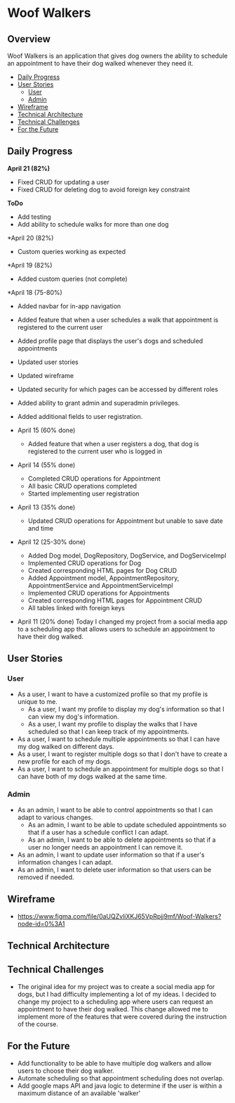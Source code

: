 # Woof Walkers
## Overview
Woof Walkers is an application that gives dog owners the ability to schedule an appointment to have their dog walked whenever they need it.

- [Daily Progress](#Daily-Progress)
- [User Stories](#User-Stories)
  - [User](#User)
  - [Admin](#Admin)
- [Wireframe](#Wireframe)
- [Technical Architecture](#Technical-Architecture)
- [Technical Challenges](#Technical-Challenges)
- [For the Future](#For-the-Future)


## Daily Progress
**April 21 (82%)**
* Fixed CRUD for updating a user
* Fixed CRUD for deleting dog to avoid foreign key constraint

**ToDo**
* Add testing
* Add ability to schedule walks for more than one dog


*April 20 (82%)
* Custom queries working as expected

*April 19 (82%)
* Added custom queries (not complete)

*April 18 (75-80%)
  * Added navbar for in-app navigation
  * Added feature that when a user schedules a walk that appointment is registered to the current user
  * Added profile page that displays the user's dogs and scheduled appointments
  * Updated user stories
  * Updated wireframe
  * Updated security for which pages can be accessed by different roles
  * Added ability to grant admin and superadmin privileges.
  * Added additional fields to user registration.
  
  * April 15 (60% done)
    * Added feature that when a user registers a dog, that dog is registered to the current user who is logged in
  * April 14 (55% done)
    * Completed CRUD operations for Appointment
    * All basic CRUD operations completed
    * Started implementing user registration
  * April 13 (35% done)
    * Updated CRUD operations for Appointment but unable to save date and time
  * April 12 (25-30% done)
    * Added Dog model, DogRepository, DogService, and DogServiceImpl
    * Implemented CRUD operations for Dog
    * Created corresponding HTML pages for Dog CRUD
    * Added Appointment model, AppointmentRepository, AppointmentService and AppointmentServiceImpl
    * Implemented CRUD operations for Appointments
    * Created corresponding HTML pages for Appointment CRUD
    * All tables linked with foreign keys
  * April 11 (20% done)
Today I changed my project from a social media app to a scheduling app that allows users to schedule an appointment to have their dog walked.

## User Stories

### User
* As a user, I want to have a customized profile so that my profile is unique to me.
  * As a user, I want my profile to display my dog's information so that I can view my dog's information.
  * As a user, I want my profile to display the walks that I have scheduled so that I can keep track of my appointments.
* As a user, I want to schedule multiple appointments so that I can have my dog walked on different days.
* As a user, I want to register multiple dogs so that I don't have to create a new profile for each of my dogs.
* As a user, I want to schedule an appointment for multiple dogs so that I can have both of my dogs walked at the same time.

### Admin
* As an admin, I want to be able to control appointments so that I can adapt to various changes.
  * As an admin, I want to be able to update scheduled appointments so that if a user has a schedule conflict I can adapt.
  * As an admin, I want to be able to delete appointments so that if a user no longer needs an appointment I can remove it.
* As an admin, I want to update user information so that if a user's information changes I can adapt.
* As an admin, I want to delete user information so that users can be removed if needed.

## Wireframe
* https://www.figma.com/file/0aUQZvliXKJ65VpRpjj9mf/Woof-Walkers?node-id=0%3A1

## Technical Architecture


## Technical Challenges
* The original idea for my project was to create a social media app for dogs, but I had difficulty implementing a lot of my ideas.  I decided to change my project to a scheduling app where users can request an appointment to have their dog walked.  This change allowed me to implement more of the features that were covered during the instruction of the course.

## For the Future
* Add functionality to be able to have multiple dog walkers and allow users to choose their dog walker.
* Automate scheduling so that appointment scheduling does not overlap.
* Add google maps API and java logic to determine if the user is within a maximum distance of an available 'walker'